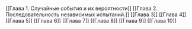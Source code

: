 [[Глава 1. Случайные события и их вероятности]]
[[Глава 2. Последовательность независимых испытаний.]]
[[Глава 3]]
[[Глава 4]]
[[Глава 5]]
[[Глава 6]]
[[Глава 7]]
[[Глава 8]]
[[Глава 9]]
[[Глава 10]]
